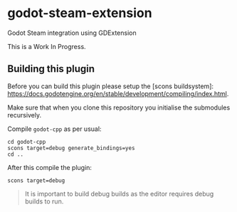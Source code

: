 # godot-steam-extension

Godot Steam integration using GDExtension

This is a Work In Progress.

## Building this plugin
Before you can build this plugin please setup the [scons buildsystem]: https://docs.godotengine.org/en/stable/development/compiling/index.html.

Make sure that when you clone this repository you initialise the submodules recursively.

Compile `godot-cpp` as per usual:
```
cd godot-cpp
scons target=debug generate_bindings=yes
cd ..
```

After this compile the plugin:
```
scons target=debug
```

> It is important to build debug builds as the editor requires debug builds to run.
